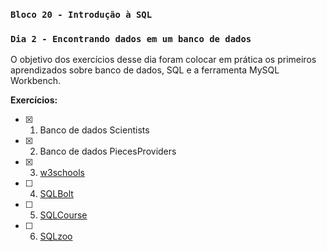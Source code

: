 ### `Bloco 20 - Introdução à SQL`
### `Dia 2 - Encontrando dados em um banco de dados`

O objetivo dos exercícios desse dia foram colocar em prática os primeiros aprendizados sobre banco de dados, SQL e a ferramenta MySQL Workbench.

**Exercícios:**
- [x] 1. Banco de dados Scientists
- [x] 2. Banco de dados PiecesProviders
- [x] 3. [w3schools](https://www.w3schools.com/sql/exercise.asp?filename=exercise_where1)
- [ ] 4. [SQLBolt](https://sqlbolt.com/lesson/select_queries_with_constraints)
- [ ] 5. [SQLCourse](http://www.sqlcourse.com/intro.html)
- [ ] 6. [SQLzoo](https://sqlzoo.net/wiki/SELECT_from_WORLD_Tutorial)
  